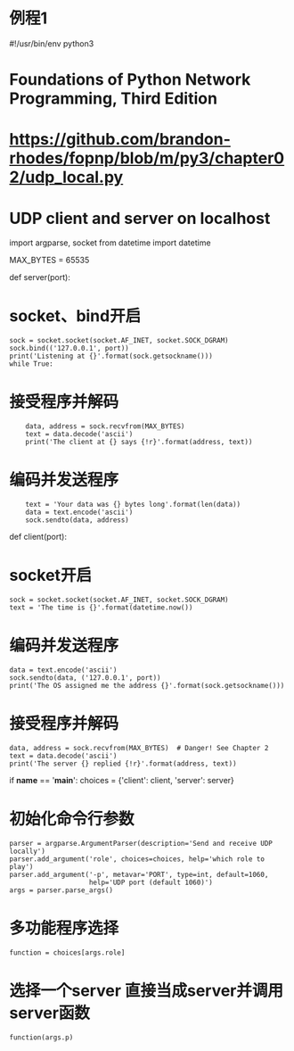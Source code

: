 # 例程1
#!/usr/bin/env python3
# Foundations of Python Network Programming, Third Edition
# https://github.com/brandon-rhodes/fopnp/blob/m/py3/chapter02/udp_local.py
# UDP client and server on localhost

import argparse, socket
from datetime import datetime

MAX_BYTES = 65535

def server(port):
# socket、bind开启
    sock = socket.socket(socket.AF_INET, socket.SOCK_DGRAM)
    sock.bind(('127.0.0.1', port))
    print('Listening at {}'.format(sock.getsockname()))
    while True:
# 接受程序并解码
        data, address = sock.recvfrom(MAX_BYTES)
        text = data.decode('ascii')
        print('The client at {} says {!r}'.format(address, text))
# 编码并发送程序
        text = 'Your data was {} bytes long'.format(len(data))
        data = text.encode('ascii')
        sock.sendto(data, address)

def client(port):
# socket开启
    sock = socket.socket(socket.AF_INET, socket.SOCK_DGRAM)
    text = 'The time is {}'.format(datetime.now())
# 编码并发送程序
    data = text.encode('ascii')
    sock.sendto(data, ('127.0.0.1', port))
    print('The OS assigned me the address {}'.format(sock.getsockname()))
# 接受程序并解码
    data, address = sock.recvfrom(MAX_BYTES)  # Danger! See Chapter 2
    text = data.decode('ascii')
    print('The server {} replied {!r}'.format(address, text))

if __name__ == '__main__':
    choices = {'client': client, 'server': server}
# 初始化命令行参数
    parser = argparse.ArgumentParser(description='Send and receive UDP locally')
    parser.add_argument('role', choices=choices, help='which role to play')
    parser.add_argument('-p', metavar='PORT', type=int, default=1060,
                        help='UDP port (default 1060)')
    args = parser.parse_args()
# 多功能程序选择
    function = choices[args.role]
# 选择一个server 直接当成server并调用server函数
    function(args.p)